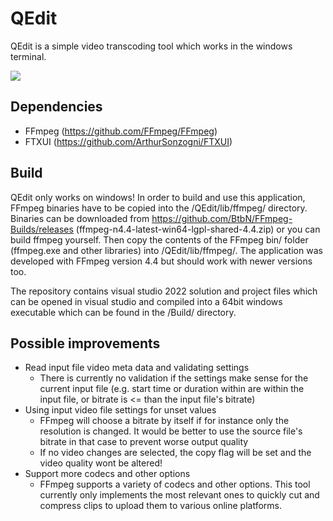 # QEdit
QEdit is a simple video transcoding tool which works in the windows terminal.

![](https://i.imgur.com/E4cxOzG.gif)

## Dependencies
- FFmpeg (https://github.com/FFmpeg/FFmpeg)
- FTXUI (https://github.com/ArthurSonzogni/FTXUI)

## Build
QEdit only works on windows!
In order to build and use this application, FFmpeg binaries have to be copied into the /QEdit/lib/ffmpeg/ directory.
Binaries can be downloaded from https://github.com/BtbN/FFmpeg-Builds/releases (ffmpeg-n4.4-latest-win64-lgpl-shared-4.4.zip) or you can build ffmpeg yourself. Then copy the contents of the FFmpeg bin/ folder (ffmpeg.exe and other libraries) into /QEdit/lib/ffmpeg/. The application was developed with FFmpeg version 4.4 but should work with newer versions too.

The repository contains visual studio 2022 solution and project files which can be opened in visual studio and compiled into a 64bit windows executable which can be found in the /Build/ directory.

## Possible improvements
- Read input file video meta data and validating settings
    - There is currently no validation if the settings make sense for the current input file (e.g. start time or duration within are within the input file, or bitrate is <= than the input file's bitrate)
- Using input video file settings for unset values
    - FFmpeg will choose a bitrate by itself if for instance only the resolution is changed. It would be better to use the source file's bitrate in that case to prevent worse output quality
    - If no video changes are selected, the copy flag will be set and the video quality wont be altered!
- Support more codecs and other options
    - FFmpeg supports a variety of codecs and other options. This tool currently only implements the most relevant ones to quickly cut and compress clips to upload them to various online platforms.
